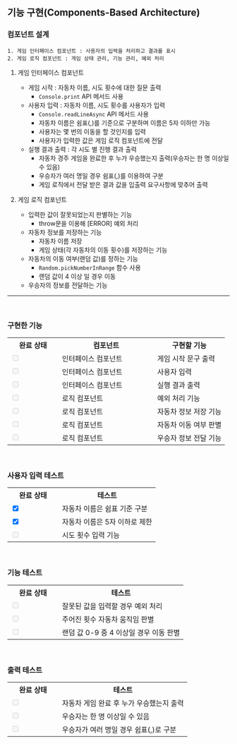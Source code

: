 ## 기능 구현(Components-Based Architecture)

### 컴포넌트 설계
    1. 게임 인터페이스 컴포넌트 : 사용자의 입력을 처리하고 결과를 표시
    2. 게임 로직 컴포넌트 : 게임 상태 관리, 기능 관리, 예외 처리


1. 게임 인터페이스 컴포넌트
    - 게임 시작 : 자동차 이름, 시도 횟수에 대한 질문 출력
        - `Console.print` API 메서드 사용
    - 사용자 입력 : 자동차 이름, 시도 횟수를 사용자가 입력
        - `Console.readLineAsync` API 메서드 사용
        - 자동차 이름은 쉼표(,)를 기준으로 구분하며 이름은 5자 이하만 가능
        - 사용자는 몇 번의 이동을 할 것인지를 입력
        - 사용자가 입력한 값은 게임 로직 컴포넌트에 전달
    - 실행 결과 출력 : 각 시도 별 진행 결과 출력
        - 자동차 경주 게임을 완료한 후 누가 우승했는지 출력(우승자는 한 명 이상일 수 있음)
        - 우승자가 여러 명일 경우 쉼표(,)를 이용하여 구분
        - 게임 로직에서 전달 받은 결과 값을 입출력 요구사항에 맞추어 출력

2. 게임 로직 컴포넌트
    - 입력한 값이 잘못되었는지 판별하는 기능
        - throw문을 이용해 [ERROR] 예외 처리
    - 자동차 정보를 저장하는 기능
        - 자동차 이름 저장
        - 게임 상태(각 자동차의 이동 횟수)를 저장하는 기능
    - 자동차의 이동 여부(랜덤 값)를 정하는 기능
        - `Random.pickNumberInRange` 함수 사용
        - 랜덤 값이 4 이상 일 경우 이동
    - 우승자의 정보를 전달하는 기능

---
<br>

### 구현한 기능

<table>
    <tr>
        <th style = 'width : 100px'>완료 상태</th>
        <th style = 'width : 200px'> 컴포넌트</th>
        <th>구현할 기능</th>
    </tr>
    <tr>
        <td><input type="checkBox" disabled></td>
        <td>인터페이스 컴포넌트</td>
        <td>게임 시작 문구 출력</td>
    </tr>
    <tr>
        <td><input type="checkBox" disabled></td>
        <td rowsp>인터페이스 컴포넌트</td>
        <td>사용자 입력</td>
    </tr>
    <tr>
        <td><input type="checkBox" disabled></td>
        <td>인터페이스 컴포넌트</td>
        <td>실행 결과 출력</td>
    </tr>
    <tr>
        <td><input type="checkBox" disabled></td>
        <td>로직 컴포넌트</td>
        <td>예외 처리 기능</td>
    </tr>
    <tr>
        <td><input type="checkBox" disabled></td>
        <td>로직 컴포넌트</td>
        <td>자동차 정보 저장 기능</td>
    </tr>
    <tr>
        <td><input type="checkBox" disabled></td>
        <td>로직 컴포넌트</td>
        <td>자동차 이동 여부 판별</td>
    </tr>
    <tr>
        <td><input type="checkBox" disabled></td>
        <td>로직 컴포넌트</td>
        <td>우승자 정보 전달 기능</td>
    </tr>   
</table>

<br>

### 사용자 입력 테스트

<table>
    <tr>
        <th style = 'width : 100px'>완료 상태</th>
        <th>테스트</th>
    </tr>
    <tr>
        <td><input type="checkBox" checked></td>
        <td>자동차 이름은 쉼표 기준 구분</td>
    </tr>
    <tr>
        <td><input type="checkBox" checked></td>
        <td>자동차 이름은 5자 이하로 제한</td>
    </tr>
    <tr>
        <td><input type="checkBox" disabled></td>
        <td>시도 횟수 입력 기능</td>
    </tr>
</table>

<br>

### 기능 테스트

<table>
    <tr>
        <th style = 'width : 100px'>완료 상태</th>
        <th>테스트</th>
    </tr>
    <tr>
        <td><input type="checkBox" disabled></td>
        <td>잘못된 값을 입력할 경우 예외 처리</td>
    </tr>
    <tr>
        <td><input type="checkBox" disabled></td>
        <td>주어진 횟수 자동차 움직임 판별</td>
    </tr>
    <tr>
        <td><input type="checkBox" disabled></td>
        <td>랜덤 값 0-9 중 4 이상일 경우 이동 판별</td>
    </tr>
</table>

<br>

### 출력 테스트

<table>
    <tr>
        <th style = 'width : 100px'>완료 상태</th>
        <th>테스트</th>
    </tr>
    <tr>
        <td><input type="checkBox" disabled></td>
        <td>자동차 게임 완료 후 누가 우승했는지 출력</td>
    </tr>
    <tr>
        <td><input type="checkBox" disabled></td>
        <td>우승자는 한 명 이상일 수 있음</td>
    </tr>
    <tr>
        <td><input type="checkBox" disabled></td>
        <td>우승자가 여러 명일 경우 쉼표(,)로 구분</td>
    </tr>
</table>